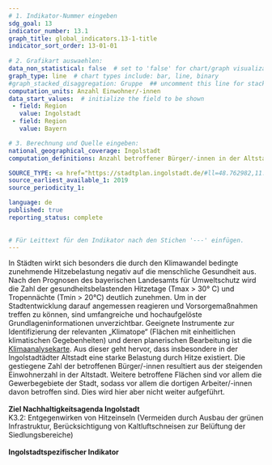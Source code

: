 ```yaml
---
# 1. Indikator-Nummer eingeben 
sdg_goal: 13 
indicator_number: 13.1
graph_title: global_indicators.13-1-title
indicator_sort_order: 13-01-01
 
# 2. Grafikart auswaehlen: 
data_non_statistical: false  # set to 'false' for chart/graph visualization 
graph_type: line  # chart types include: bar, line, binary 
#graph_stacked_disaggregation: Gruppe  ## uncomment this line for stacked bars. eplace 'Geschlecht' with the field of aggregation. 
computation_units: Anzahl Einwohner/-innen 
data_start_values:  # initialize the field to be shown  
 - field: Region 
   value: Ingolstadt 
 - field: Region 
   value: Bayern 

# 3. Berechnung und Quelle eingeben: 
national_geographical_coverage: Ingolstadt 
computation_definitions: Anzahl betroffener Bürger/-innen in der Altstadt der Stadt Ingolstadt (besonders belastetes Gebiet aus Klimaanalysekarte)

SOURCE_TYPE: <a href="https://stadtplan.ingolstadt.de/#ll=48.762982,11.390595&z=13&m=custom379&mf=s100!o100&cat=39338,39357">Klimaanalyse-Karte Ingolstadt</a>  # data source  
source_earliest_available_1: 2019
source_periodicity_1: 

language: de   
published: true 
reporting_status: complete
 
 
# Für Leittext für den Indikator nach den Stichen '---' einfügen. 
---
```

In Städten wirkt sich besonders die durch den Klimawandel bedingte zunehmende Hitzebelastung negativ auf die menschliche Gesundheit aus. Nach den Prognosen des bayerischen Landesamts für Umweltschutz wird die Zahl der gesundheitsbelastenden Hitzetage (Tmax > 30° C) und Tropennächte (Tmin > 20°C) deutlich zunehmen. Um in der Stadtentwicklung darauf angemessen reagieren und Vorsorgemaßnahmen treffen zu können, sind umfangreiche und hochaufgelöste Grundlageninformationen unverzichtbar. Geeignete Instrumente zur Identifizierung der relevanten „Klimatope“ (Flächen mit einheitlichen klimatischen Gegebenheiten) und deren planerischen Bearbeitung ist die <a href="https://stadtplan.ingolstadt.de/#ll=48.762982,11.390595&z=13&m=custom379&mf=s100!o100&cat=39338,39357">Klimaanalysekarte</a>. Aus dieser geht hervor, dass insbesondere in der Ingolstadtädter Altstadt eine starke Belastung durch Hitze existiert. Die gestiegene Zahl der betroffenen Bürger/-innen resultiert aus der steigenden Einwohnerzahl in der Altstadt. Weitere betroffene Flächen sind vor allem die Gewerbegebiete der Stadt, sodass vor allem die dortigen Arbeiter/-innen davon betroffen sind. Dies wird hier aber nicht weiter aufgeführt. <br>
<br>
<b>Ziel Nachhaltigkeitsagenda Ingolstadt</b><br>
K3.2: Entgegenwirken von Hitzeinseln (Vermeiden durch Ausbau der grünen Infrastruktur, Berücksichtigung von Kaltluftschneisen zur Belüftung der Siedlungsbereiche)<br>
<br>
<b>Ingolstadtspezifischer Indikator</b>

